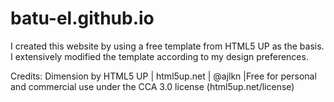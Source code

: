 # batu-el.github.io
I created this website by using a free template from HTML5 UP as the basis. I extensively modified the template according to my design preferences.

Credits: Dimension by HTML5 UP | html5up.net | @ajlkn |Free for personal and commercial use under the CCA 3.0 license (html5up.net/license)

